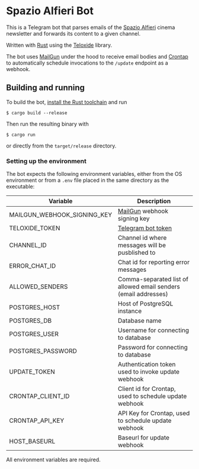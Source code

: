 # Spazio Alfieri Bot

This is a Telegram bot that parses emails of the [Spazio Alfieri](spazioalfieri.it) cinema newsletter
and forwards its content to a given channel.

Written with [Rust](https://rust-lang.org) using the [Teloxide](https://docs.rs/teloxide) library.

The bot uses [MailGun](https://www.mailgun.com/) under the hood to receive email bodies and [Crontap](https://crontap.com/)
to automatically schedule invocations to the `/update` endpoint as a webhook.

## Building and running

To build the bot, [install the Rust toolchain](https://www.rust-lang.org/tools/install) and run

```shell
$ cargo build --release
```

Then run the resulting binary with
```shell
$ cargo run
```

or directly from the `target/release` directory.

### Setting up the environment

The bot expects the following environment variables, either from the OS environment
or from a `.env` file placed in the same directory as the executable:

| Variable                    | Description                                                                 |
|-----------------------------|-----------------------------------------------------------------------------|
| MAILGUN_WEBHOOK_SIGNING_KEY | [MailGun](https://www.mailgun.com/) webhook signing key                     |
| TELOXIDE_TOKEN              | [Telegram bot token](https://core.telegram.org/bots/#how-do-i-create-a-bot) |
| CHANNEL_ID                  | Channel id where messages will be pusblished to                             |
| ERROR_CHAT_ID               | Chat id for reporting error messages                                        |
| ALLOWED_SENDERS             | Comma-separated list of allowed email senders (email addresses)             |
| POSTGRES_HOST               | Host of PostgreSQL instance                                                 |
| POSTGRES_DB                 | Database name                                                               |
| POSTGRES_USER               | Username for connecting to database                                         |
| POSTGRES_PASSWORD           | Password for connecting to database                                         |
| UPDATE_TOKEN                | Authentication token used to invoke update webhook                          |
| CRONTAP_CLIENT_ID           | Client id for Crontap, used to schedule update webhook                      |
| CRONTAP_API_KEY             | API Key for Crontap, used to schedule update webhook                        |
| HOST_BASEURL                | Baseurl for update webhook                                                  |

All environment variables are required.